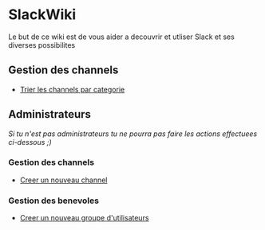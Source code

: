 # SlackWiki
Le but de ce wiki est de vous aider a decouvrir et utliser Slack et ses diverses possibilites

## Gestion des channels
* [Trier les channels par categorie](https://ks-rdr.github.io/SlackWiki/Pages/channels.html#trier-les-channels-par-categorie)

## Administrateurs
*Si tu n'est pas administrateurs tu ne pourra pas faire les actions effectuees ci-dessous ;)*

### Gestion des channels
* [Creer un nouveau channel](https://ks-rdr.github.io/SlackWiki/Pages/admin-channels.html#creer-un-nouveau-channel)

### Gestion des benevoles
* [Creer un nouveau groupe d'utilisateurs](https://ks-rdr.github.io/SlackWiki/Pages/admin-benevoles.html#creer-un-nouveau-groupe-dutilisateurs)
